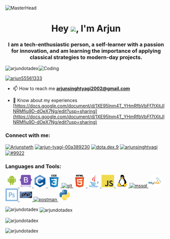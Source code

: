 ![MasterHead](https://mir-s3-cdn-cf.behance.net/project_modules/max_1200/54b6c068097599.5b50bca476b9b.gif)
<h1 align="center">Hey <img src="https://github.com/TheDudeThatCode/TheDudeThatCode/raw/master/Assets/Hi.gif" style="max-width: 20%; display: inline-block;" data-target="animated-image.originalImage">, I'm Arjun</h1>
<h3 align="center">I am a tech-enthusiastic person, a self-learner with a passion for innovation, and am learning the importance of applying classical strategies to modern-day projects.</h3>
<img align="right" alt="Coding" width="400" src="https://i.pinimg.com/originals/50/44/30/50443067a22e6dd1ecc2d2e394d6e634.gif">

<p align="left"> <img src="https://komarev.com/ghpvc/?username=arjundotadex&label=Profile%20views&color=0e75b6&style=flat" alt="arjundotadex" /> </p>

<p align="left"> <a href="https://twitter.com/Arjunstwth" target="blank"><img src="https://img.shields.io/twitter/follow/Arjunstwth?logo=twitter&style=for-the-badge" alt="arjun55561333" /></a> </p>

- 📫 How to reach me **arjunsinghtyagi2002@gmail.com**

- 📄 Know about my experiences [https://docs.google.com/document/d/1XE95lnm4T_YHmRfbVbFf7tXitJlNRMfiu9D-dOeX7Ng/edit?usp=sharing](https://docs.google.com/document/d/1XE95lnm4T_YHmRfbVbFf7tXitJlNRMfiu9D-dOeX7Ng/edit?usp=sharing)

<h3 align="left">Connect with me:</h3>
<p align="left">
<a href="https://twitter.com/Arjunstwth" target="blank"><img align="center" src="https://raw.githubusercontent.com/rahuldkjain/github-profile-readme-generator/master/src/images/icons/Social/twitter.svg" alt="Arjunstwth" height="30" width="40" /></a>
<a href="https://linkedin.com/in/arjun-tyagi-00a389230" target="blank"><img align="center" src="https://raw.githubusercontent.com/rahuldkjain/github-profile-readme-generator/master/src/images/icons/Social/linked-in-alt.svg" alt="arjun-tyagi-00a389230" height="30" width="40" /></a>
<a href="https://fb.com/dota.dex.9" target="blank"><img align="center" src="https://raw.githubusercontent.com/rahuldkjain/github-profile-readme-generator/master/src/images/icons/Social/facebook.svg" alt="dota.dex.9" height="30" width="40" /></a>
<a href="https://instagram.com/arjunsinghtyagi" target="blank"><img align="center" src="https://raw.githubusercontent.com/rahuldkjain/github-profile-readme-generator/master/src/images/icons/Social/instagram.svg" alt="arjunsinghtyagi" height="30" width="40" /></a>
<a href="https://discord.gg/#9922" target="blank"><img align="center" src="https://raw.githubusercontent.com/rahuldkjain/github-profile-readme-generator/master/src/images/icons/Social/discord.svg" alt="#9922" height="30" width="40" /></a>
</p>

<h3 align="left">Languages and Tools:</h3>
<p align="left"> <a href="https://developer.android.com" target="_blank" rel="noreferrer"> <img src="https://raw.githubusercontent.com/devicons/devicon/master/icons/android/android-original-wordmark.svg" alt="android" width="40" height="40"/> </a> <a href="https://getbootstrap.com" target="_blank" rel="noreferrer"> <img src="https://raw.githubusercontent.com/devicons/devicon/master/icons/bootstrap/bootstrap-plain-wordmark.svg" alt="bootstrap" width="40" height="40"/> </a> <a href="https://www.cprogramming.com/" target="_blank" rel="noreferrer"> <img src="https://raw.githubusercontent.com/devicons/devicon/master/icons/c/c-original.svg" alt="c" width="40" height="40"/> </a> <a href="https://www.w3schools.com/css/" target="_blank" rel="noreferrer"> <img src="https://raw.githubusercontent.com/devicons/devicon/master/icons/css3/css3-original-wordmark.svg" alt="css3" width="40" height="40"/> </a> <a href="https://git-scm.com/" target="_blank" rel="noreferrer"> <img src="https://www.vectorlogo.zone/logos/git-scm/git-scm-icon.svg" alt="git" width="40" height="40"/> </a> <a href="https://www.w3.org/html/" target="_blank" rel="noreferrer"> <img src="https://raw.githubusercontent.com/devicons/devicon/master/icons/html5/html5-original-wordmark.svg" alt="html5" width="40" height="40"/> </a> <a href="https://www.java.com" target="_blank" rel="noreferrer"> <img src="https://raw.githubusercontent.com/devicons/devicon/master/icons/java/java-original.svg" alt="java" width="40" height="40"/> </a> <a href="https://developer.mozilla.org/en-US/docs/Web/JavaScript" target="_blank" rel="noreferrer"> <img src="https://raw.githubusercontent.com/devicons/devicon/master/icons/javascript/javascript-original.svg" alt="javascript" width="40" height="40"/> </a> <a href="https://www.linux.org/" target="_blank" rel="noreferrer"> <img src="https://raw.githubusercontent.com/devicons/devicon/master/icons/linux/linux-original.svg" alt="linux" width="40" height="40"/> </a> <a href="https://www.microsoft.com/en-us/sql-server" target="_blank" rel="noreferrer"> <img src="https://www.svgrepo.com/show/303229/microsoft-sql-server-logo.svg" alt="mssql" width="40" height="40"/> </a> <a href="https://www.mysql.com/" target="_blank" rel="noreferrer"> <img src="https://raw.githubusercontent.com/devicons/devicon/master/icons/mysql/mysql-original-wordmark.svg" alt="mysql" width="40" height="40"/> </a> <a href="https://www.photoshop.com/en" target="_blank" rel="noreferrer"> <img src="https://raw.githubusercontent.com/devicons/devicon/master/icons/photoshop/photoshop-line.svg" alt="photoshop" width="40" height="40"/> </a> <a href="https://www.php.net" target="_blank" rel="noreferrer"> <img src="https://raw.githubusercontent.com/devicons/devicon/master/icons/php/php-original.svg" alt="php" width="40" height="40"/> </a> <a href="https://postman.com" target="_blank" rel="noreferrer"> <img src="https://www.vectorlogo.zone/logos/getpostman/getpostman-icon.svg" alt="postman" width="40" height="40"/> </a> <a href="https://www.python.org" target="_blank" rel="noreferrer"> <img src="https://raw.githubusercontent.com/devicons/devicon/master/icons/python/python-original.svg" alt="python" width="40" height="40"/> </a> </p>

<p><img align="left" src="https://github-readme-stats.vercel.app/api/top-langs?username=arjundotadex&show_icons=true&locale=en&layout=compact" alt="arjundotadex" /></p>

<p>&nbsp;<img align="center" src="https://github-readme-stats.vercel.app/api?username=arjundotadex&show_icons=true&locale=en" alt="arjundotadex" /></p>

<p><img align="center" src="https://github-readme-streak-stats.herokuapp.com/?user=arjundotadex&" alt="arjundotadex" /></p>
<p><img align="center" src="https://holopin.io/api/user/board?user=arjun" alt="arjundotadex" /></p>

